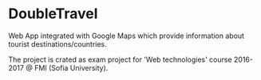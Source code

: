 # DoubleTravel

Web App integrated with Google Maps which provide information about tourist destinations/countries.

The project is crated as exam project for 'Web technologies' course 2016-2017 @ FMI (Sofia University).
